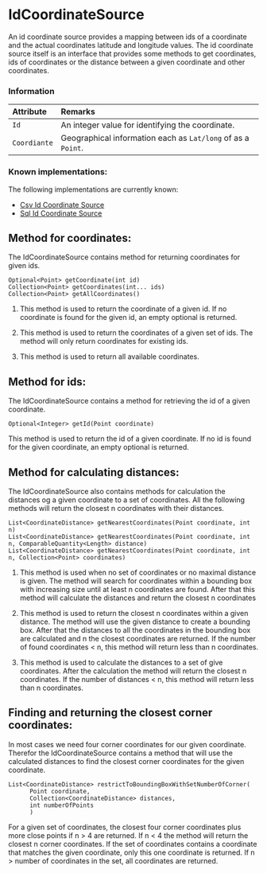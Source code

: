 # IdCoordinateSource
An id coordinate source provides a mapping between ids of a coordinate and the actual coordinates
latitude and longitude values. The id coordinate source itself is an interface that provides some
methods to get coordinates, ids of coordinates or the distance between a given coordinate and other
coordinates.


### Information

| Attribute    | Remarks                                                      |
|:-------------|:-------------------------------------------------------------|
| `Id`         | An integer value for identifying the coordinate.             |
| `Coordiante` | Geographical information each as `Lat/long` of as a `Point`. |



### Known implementations:
The following implementations are currently known:

- [Csv Id Coordinate Source](/io/csvfiles)
- [Sql Id Coordinate Source](/io/sql)


## Method for coordinates:
The IdCoordinateSource contains method for returning coordinates for given ids.

    Optional<Point> getCoordinate(int id)
    Collection<Point> getCoordinates(int... ids)
    Collection<Point> getAllCoordinates()

1. This method is used to return the coordinate of a given id. If no coordinate is found for
the given id, an empty optional is returned.

2. This method is used to return the coordinates of a given set of ids. The method will only return
coordinates for existing ids.

3. This method is used to return all available coordinates.


## Method for ids:

The IdCoordinateSource contains a method for retrieving the id of a given coordinate.

    Optional<Integer> getId(Point coordinate)

This method is used to return the id of a given coordinate. If no id is found for the given
coordinate, an empty optional is returned.


## Method for calculating distances:
The IdCoordinateSource also contains methods for calculation the distances og a given coordinate 
to a set of coordinates. All the following methods will return the closest n coordinates with their 
distances.

    List<CoordinateDistance> getNearestCoordinates(Point coordinate, int n)
    List<CoordinateDistance> getNearestCoordinates(Point coordinate, int n, ComparableQuantity<Length> distance)
    List<CoordinateDistance> getNearestCoordinates(Point coordinate, int n, Collection<Point> coordinates)


1. This method is used when no set of coordinates or no maximal distance is given. The method will
search for coordinates within a bounding box with increasing size until at least n coordinates are 
found. After that this method will calculate the distances and return the closest n coordinates

2. This method is used to return the closest n coordinates within a given distance. The method will
use the given distance to create a bounding box. After that the distances to all the coordinates in
the bounding box are calculated and n the closest coordinates are returned. If the number of found 
coordinates < n, this method will return less than n coordinates.

3. This method is used to calculate the distances to a set of give coordinates. After the calculation
the method will return the closest n coordinates. If the number of distances < n, this method will
return less than n coordinates.


## Finding and returning the closest corner coordinates:
In most cases we need four corner coordinates for our given coordinate. Therefor the 
IdCoordinateSource contains a method that will use the calculated distances to find the closest 
corner coordinates for the given coordinate.

    List<CoordinateDistance> restrictToBoundingBoxWithSetNumberOfCorner(
          Point coordinate,
          Collection<CoordinateDistance> distances,
          int numberOfPoints
          )

For a given set of coordinates, the closest four corner coordinates plus more close points if n > 4
are returned. If n < 4 the method will return the closest n corner coordinates. If the set of 
coordinates contains a coordinate that matches the given coordinate, only this one coordinate is
returned. If n > number of coordinates in the set, all coordinates are returned.